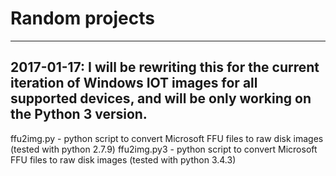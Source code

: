 # Random projects

-----
2017-01-17: I will be rewriting this for the current iteration of Windows IOT images for all supported devices, and will be only working on the Python 3 version.
-----
ffu2img.py   - python script to convert Microsoft FFU files to raw disk images (tested with python 2.7.9)
ffu2img.py3  - python script to convert Microsoft FFU files to raw disk images (tested with python 3.4.3)
